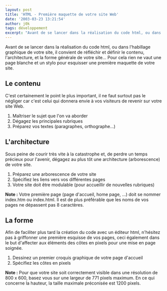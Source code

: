 ```yaml
---
layout: post
title: 'HTML - Première maquette de votre site Web'
date: '2003-03-23 13:21:54'
author: j0k
tags: développement
excerpt: "Avant de se lancer dans la réalisation du code html, ou dans l'habillage graphique de votre site, il convient de réfléchir et définir le contenu, l'architecture, et la forme générale de votre site...  \nPour cela rien ne vaut une page blanche et un stylo pour esquisser une première maquette de votre site."
---
```


Avant de se lancer dans la réalisation du code html, ou dans l'habillage graphique de votre site, il convient de réfléchir et définir le contenu, l'architecture, et la forme générale de votre site... Pour cela rien ne vaut une page blanche et un stylo pour esquisser une première maquette de votre site.

## **Le contenu**

 C'est certainement le point le plus important, il ne faut surtout pas le négliger car c'est celui qui donnera envie à vos visiteurs de revenir sur votre site Web.

 1. Maîtriser le sujet que l'on va aborder
 2. Dégagez les principales rubriques
 3. Préparez vos textes (paragraphes, orthographe...)

## **L'architecture**

 Sous peine de courir très vite à la catastrophe et, de perdre un temps précieux pour l'avenir, dégagez au plus tôt une architecture (arborescence) de votre site.

 1. Préparez une arborescence de votre site
 2. Spécifiez les liens vers vos différentes pages
 3. Votre site doit être modulable (pour accueillir de nouvelles rubriques)

**Note :** Votre première page (page d'accueil, home page, ...) doit se nommer index.htm ou index.html. Il est de plus préférable que les noms de vos pages ne dépassent pas 8 caractères.

## **La forme**

 Afin de faciliter plus tard la création du code avec un éditeur html, n'hésitez pas à griffonner une première esquisse de vos pages, ceci également dans le but d'affecter aux éléments des côtes en pixels pour une mise en page soignée.

 1. Dessinez un premier croquis graphique de votre page d'accueil
 2. Spécifiez les côtes en pixels

**Note :** Pour que votre site soit correctement visible dans une résolution de 800 x 600, basez vous sur une largeur de 771 pixels maximum. En ce qui concerne la hauteur, la taille maximale préconisée est 1200 pixels.
